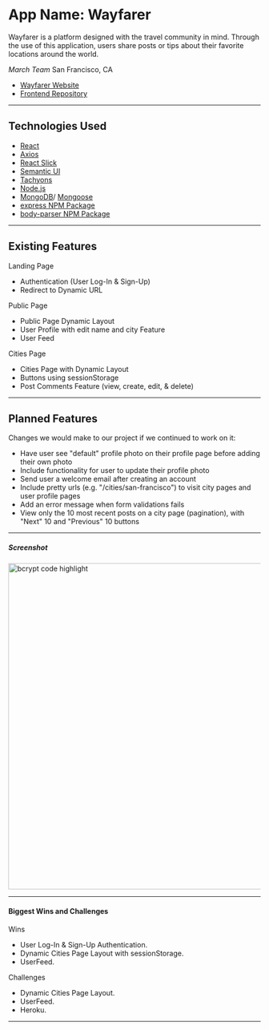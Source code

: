 # App Name: Wayfarer

Wayfarer is a platform designed with the travel community in mind. Through the use of this application, users share posts or tips about their favorite locations around the world.

_March Team_
San Francisco, CA

- [Wayfarer Website](https://safe-beach-22791.herokuapp.com/)
- [Frontend Repository](https://github.com/ronsbons/project-2-wayfarer-frontend)

---

## Technologies Used

- [React](https://reactjs.org/)
- [Axios](https://www.npmjs.com/package/axios)
- [React Slick](https://react-slick.neostack.com/)
- [Semantic UI](https://semantic-ui.com/)
- [Tachyons](https://tachyons.io/)
- [Node.js](https://nodejs.org/en/)
- [MongoDB](https://www.mongodb.com/)/ [Mongoose](https://www.npmjs.com/package/mongoose)
- [express NPM Package](https://www.npmjs.com/package/express)
- [body-parser NPM Package](https://www.npmjs.com/package/body-parser)

---

## Existing Features

Landing Page

- Authentication (User Log-In & Sign-Up)
- Redirect to Dynamic URL

Public Page

- Public Page Dynamic Layout
- User Profile with edit name and city Feature
- User Feed

Cities Page

- Cities Page with Dynamic Layout
- Buttons using sessionStorage
- Post Comments Feature (view, create, edit, & delete)

---

## Planned Features

Changes we would make to our project if we continued to work on it:

- Have user see "default" profile photo on their profile page before adding their own photo
- Include functionality for user to update their profile photo
- Send user a welcome email after creating an account
- Include pretty urls (e.g. "/cities/san-francisco") to visit city pages and user profile pages
- Add an error message when form validations fails
- View only the 10 most recent posts on a city page (pagination), with "Next" 10 and "Previous" 10 buttons

---

##### Screenshot

<img width="651" alt="bcrypt code highlight" src="https://user-images.githubusercontent.com/46200110/54101947-81dc8380-4383-11e9-911e-027a9443e074.png">

---

#### Biggest Wins and Challenges

Wins

- User Log-In & Sign-Up Authentication.
- Dynamic Cities Page Layout with sessionStorage.
- UserFeed.

Challenges

- Dynamic Cities Page Layout.
- UserFeed.
- Heroku.

---
